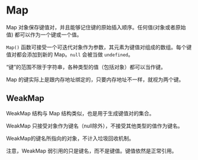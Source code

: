 # Map

Map 对象保存键值对，并且能够记住键的原始插入顺序。任何值(对象或者原始值) 都可以作为一个键或一个值。

`Map()` 函数可接受一个可迭代对象作为参数，其元素为键值对组成的数组。每个键值对都会添加到新的 Map。`null` 会被当做 `undefined`。

“键”的范围不限于字符串，各种类型的值（包括对象）都可以当作键。

Map 的键实际上是跟内存地址绑定的，只要内存地址不一样，就视为两个键。

## WeakMap

WeakMap 结构与 Map 结构类似，也是用于生成键值对的集合。

WeakMap 只接受对象作为键名（null除外），不接受其他类型的值作为键名。

WeakMap的键名所指向的对象，不计入垃圾回收机制。

注意，WeakMap 弱引用的只是键名，而不是键值。键值依然是正常引用。